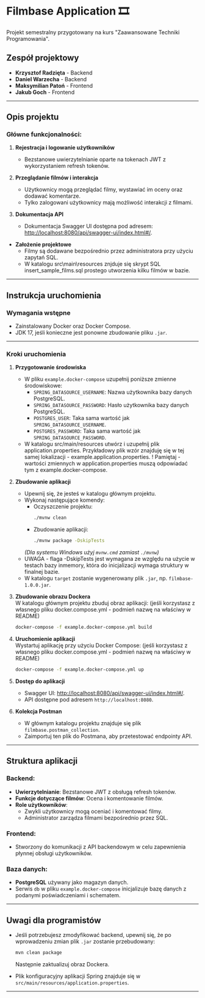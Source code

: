 # Filmbase Application 🎞️

Projekt semestralny przygotowany na kurs "Zaawansowane Techniki Programowania".

## Zespół projektowy
- **Krzysztof Radzięta** - Backend
- **Daniel Warzecha** - Backend
- **Maksymilian Patoń** - Frontend
- **Jakub Goch** - Frontend

---

## Opis projektu

### Główne funkcjonalności:
1. **Rejestracja i logowanie użytkowników**
   - Bezstanowe uwierzytelnianie oparte na tokenach JWT z wykorzystaniem refresh tokenów.

2. **Przeglądanie filmów i interakcja**
   - Użytkownicy mogą przeglądać filmy, wystawiać im oceny oraz dodawać komentarze.
   - Tylko zalogowani użytkownicy mają możliwość interakcji z filmami.

3. **Dokumentacja API**
   - Dokumentacja Swagger UI dostępna pod adresem: [http://localhost:8080/api/swagger-ui/index.html#/](http://localhost:8080/api/swagger-ui/index.html#/).

-  **Założenie projektowe**
   - Filmy są dodawane bezpośrednio przez administratora przy użyciu zapytań SQL.
   - W katalogu src\main\resources znjduje się skrypt SQL insert_sample_films.sql prostego utworzenia kilku filmów w bazie.
---

## Instrukcja uruchomienia

### Wymagania wstępne
- Zainstalowany Docker oraz Docker Compose.
- JDK 17, jeśli konieczne jest ponowne zbudowanie pliku `.jar`.

---

### Kroki uruchomienia

1. **Przygotowanie środowiska**
   - W pliku `example.docker-compose` uzupełnij poniższe zmienne środowiskowe:
      - `SPRING_DATASOURCE_USERNAME`: Nazwa użytkownika bazy danych PostgreSQL.
      - `SPRING_DATASOURCE_PASSWORD`: Hasło użytkownika bazy danych PostgreSQL.
      - `POSTGRES_USER`: Taka sama wartość jak `SPRING_DATASOURCE_USERNAME`.
      - `POSTGRES_PASSWORD`: Taka sama wartość jak `SPRING_DATASOURCE_PASSWORD`.
   - W katalogu src/main/resources utwórz i uzupełnij plik application.properties.
     Przykładowy plik wzór znajduję się w tej samej lokalizacji - example.application.properties.
     ! Pamiętaj - wartości zmiennych w application.properties muszą odpowiadać tym z example.docker-compose.

2. **Zbudowanie aplikacji**
   - Upewnij się, że jesteś w katalogu głównym projektu.
   - Wykonaj następujące komendy:
      - Oczyszczenie projektu:
        ```bash
        ./mvnw clean
        ```
      - Zbudowanie aplikacji:
        ```bash
        ./mvnw package -DskipTests
        ```
     *(Dla systemu Windows użyj `mvnw.cmd` zamiast `./mvnw`)*
   - UWAGA - flaga -DskipTests jest wymagana ze względu na użycie w testach bazy inmemory, która do inicjalizacji wymaga struktury w finalnej bazie.
   - W katalogu `target` zostanie wygenerowany plik `.jar`, np. `filmbase-1.0.0.jar`.

3. **Zbudowanie obrazu Dockera**  
   W katalogu głównym projektu zbuduj obraz aplikacji:
   (jeśli korzystasz z własnego pliku docker.compose.yml - podmień nazwę na właściwy w README)
   ```bash
   docker-compose -f example.docker-compose.yml build
   ```

4. **Uruchomienie aplikacji**  
   Wystartuj aplikację przy użyciu Docker Compose:
   (jeśli korzystasz z własnego pliku docker.compose.yml - podmień nazwę na właściwy w README)
   ```bash
   docker-compose -f example.docker-compose.yml up
   ```

5. **Dostęp do aplikacji**
   - Swagger UI: [http://localhost:8080/api/swagger-ui/index.html#/](http://localhost:8080/api/swagger-ui/index.html#/).
   - API dostępne pod adresem `http://localhost:8080`.

6. **Kolekcja Postman**
   - W głównym katalogu projektu znajduje się plik `filmbase.postman_collection`.
   - Zaimportuj ten plik do Postmana, aby przetestować endpointy API.

---

## Struktura aplikacji

### Backend:
- **Uwierzytelnianie**: Bezstanowe JWT z obsługą refresh tokenów.
- **Funkcje dotyczące filmów**: Ocena i komentowanie filmów.
- **Role użytkowników**:
   - Zwykli użytkownicy mogą oceniać i komentować filmy.
   - Administrator zarządza filmami bezpośrednio przez SQL.

### Frontend:
- Stworzony do komunikacji z API backendowym w celu zapewnienia płynnej obsługi użytkowników.

### Baza danych:
- **PostgreSQL** używany jako magazyn danych.
- Serwis `db` w pliku `example.docker-compose` inicjalizuje bazę danych z podanymi poświadczeniami i schematem.

---

## Uwagi dla programistów
- Jeśli potrzebujesz zmodyfikować backend, upewnij się, że po wprowadzeniu zmian plik `.jar` zostanie przebudowany:
  ```bash
  mvn clean package
  ```
  Następnie zaktualizuj obraz Dockera.

- Plik konfiguracyjny aplikacji Spring znajduje się w `src/main/resources/application.properties`.

---
